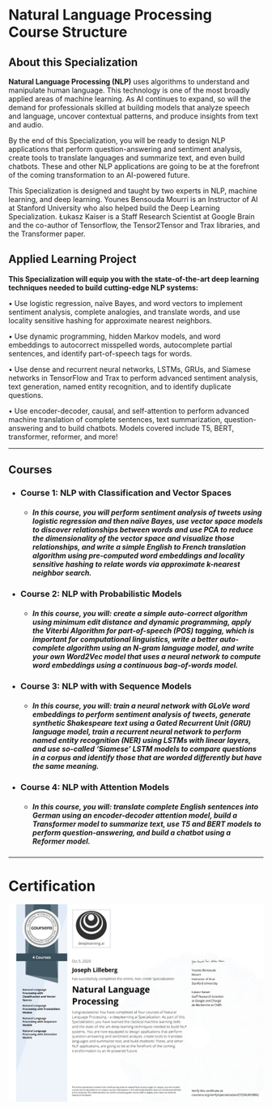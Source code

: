 # Natural Language Processing Course Structure

## About this Specialization
**Natural Language Processing (NLP)** uses algorithms to understand and manipulate human language. This technology is one of the most broadly applied areas of machine learning. As AI continues to expand, so will the demand for professionals skilled at building models that analyze speech and language, uncover contextual patterns, and produce insights from text and audio.

By the end of this Specialization, you will be ready to design NLP applications that perform question-answering and sentiment analysis, create tools to translate languages and summarize text, and even build chatbots. These and other NLP applications are going to be at the forefront of the coming transformation to an AI-powered future.

This Specialization is designed and taught by two experts in NLP, machine learning, and deep learning. Younes Bensouda Mourri is an Instructor of AI at Stanford University who also helped build the Deep Learning Specialization. Łukasz Kaiser is a Staff Research Scientist at Google Brain and the co-author of Tensorflow, the Tensor2Tensor and Trax libraries, and the Transformer paper.

## Applied Learning Project
**This Specialization will equip you with the state-of-the-art deep learning techniques needed to build cutting-edge NLP systems:**

• Use logistic regression, naïve Bayes, and word vectors to implement sentiment analysis, complete analogies, and translate words, and use locality sensitive hashing for approximate nearest neighbors.

• Use dynamic programming, hidden Markov models, and word embeddings to autocorrect misspelled words, autocomplete partial sentences, and identify part-of-speech tags for words.

• Use dense and recurrent neural networks, LSTMs, GRUs, and Siamese networks in TensorFlow and Trax to perform advanced sentiment analysis, text generation, named entity recognition, and to identify duplicate questions.

• Use encoder-decoder, causal, and self-attention to perform advanced machine translation of complete sentences, text summarization, question-answering and to build chatbots. Models covered include T5, BERT, transformer, reformer, and more!

---

## Courses

- ### Course 1: NLP with Classification and Vector Spaces
  - ##### In this course, you will perform sentiment analysis of tweets using logistic regression and then naïve Bayes, use vector space models to discover relationships between words and use PCA to reduce the dimensionality of the vector space and visualize those relationships, and write a simple English to French translation algorithm using pre-computed word embeddings and locality sensitive hashing to relate words via approximate k-nearest neighbor search. 
- ### Course 2: NLP with Probabilistic Models
  - ##### In this course, you will: create a simple auto-correct algorithm using minimum edit distance and dynamic programming, apply the Viterbi Algorithm for part-of-speech (POS) tagging, which is important for computational linguistics, write a better auto-complete algorithm using an N-gram language model, and write your own Word2Vec model that uses a neural network to compute word embeddings using a continuous bag-of-words model.
- ### Course 3: NLP with with Sequence Models
  - ##### In this course, you will: train a neural network with GLoVe word embeddings to perform sentiment analysis of tweets, generate synthetic Shakespeare text using a Gated Recurrent Unit (GRU) language model, train a recurrent neural network to perform named entity recognition (NER) using LSTMs with linear layers, and use so-called ‘Siamese’ LSTM models to compare questions in a corpus and identify those that are worded differently but have the same meaning. 
- ### Course 4: NLP with Attention Models
  - ##### In this course, you will: translate complete English sentences into German using an encoder-decoder attention model, build a Transformer model to summarize text, use T5 and BERT models to perform question-answering, and build a chatbot using a Reformer model.

---

# Certification
<p align="center">
  <img src="Natural Language Processing Certification Images/Natural_Language_Processing.jpg" | width=800 />
</p>
